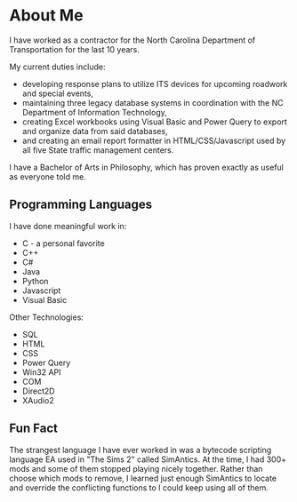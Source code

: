 <!-- **jwcorbett1/jwcorbett1** is a ✨ _special_ ✨ repository because its `README.md` (this file) appears on your GitHub profile.

Here are some ideas to get you started:
- 🔭 I’m currently working on ...
- 🌱 I’m currently learning ...
- 👯 I’m looking to collaborate on ...
- 🤔 I’m looking for help with ...
- 💬 Ask me about ...
- 📫 How to reach me: ...
- 😄 Pronouns: ...
- ⚡ Fun fact: ...
-->

# About Me

I have worked as a contractor for the North Carolina Department of Transportation for the last 10 years.

My current duties include:
* developing response plans to utilize ITS devices for upcoming roadwork and special events,
* maintaining three legacy database systems in coordination with the NC Department of Information Technology,
* creating Excel workbooks using Visual Basic and Power Query to export and organize data from said databases,
* and creating an email report formatter in HTML/CSS/Javascript used by all five State traffic management centers.

I have a Bachelor of Arts in Philosophy, which has proven exactly as useful as everyone told me.

## Programming Languages

I have done meaningful work in:
* C - a personal favorite
* C++
* C#
* Java
* Python
* Javascript
* Visual Basic

Other Technologies:
* SQL
* HTML
* CSS
* Power Query
* Win32 API
* COM
* Direct2D
* XAudio2

## Fun Fact

The strangest language I have ever worked in was a bytecode scripting language EA used in "The Sims 2" called SimAntics.  At the time, I had 300+ mods and some of them stopped playing nicely together.  Rather than choose which mods to remove, I learned just enough SimAntics to locate and override the conflicting functions to I could keep using all of them.
